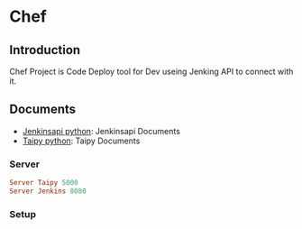 # Chef

## Introduction

Chef Project is Code Deploy tool for Dev useing Jenking API to connect with it.

## Documents

- [Jenkinsapi python](https://jenkinsapi.readthedocs.io/en/latest/): Jenkinsapi Documents
- [Taipy python](https://taipy.io/): Taipy Documents

### Server
```ruby
Server Taipy 5000
Server Jenkins 8080


```


### Setup
